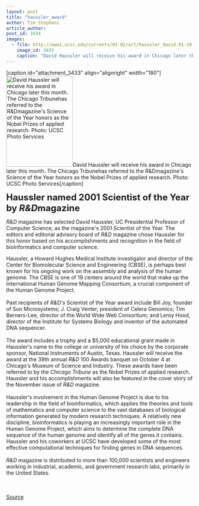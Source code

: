 ```yaml
---
layout: post
title: "haussler_award"
author: Tim Stephens
article_author: 
post_id: 3434
images:
  - file: http://www1.ucsc.edu/currents/01-02/art/haussler_david.01-10-01.180.jpg
    image_id: 3433
    caption: "David Haussler will receive his award in Chicago later this month. The Chicago Tribunehas referred to the R&Dmagazine's Science of the Year honors as the Nobel Prizes of applied research. Photo: UCSC Photo Services"
---
```


[caption id="attachment_3433" align="alignright" width="180"]<a href="http://dev-ucsc-news.pantheonsite.io/wp-content/uploads/2001/10/haussler_david.01-10-01.180.jpg"><img class="size-full wp-image-3433" src="http://dev-ucsc-news.pantheonsite.io/wp-content/uploads/2001/10/haussler_david.01-10-01.180.jpg" alt="David Haussler will receive his award in Chicago later this month. The Chicago Tribunehas referred to the R&Dmagazine's Science of the Year honors as the Nobel Prizes of applied research. Photo: UCSC Photo Services" width="180" height="245" /></a>David Haussler will receive his award in Chicago later this month. The Chicago Tribunehas referred to the R&Dmagazine's Science of the Year honors as the Nobel Prizes of applied research. Photo: UCSC Photo Services[/caption]
<p>
  <font size="5"><b>Haussler named 2001 Scientist of the Year by <i>R&amp;D</i>magazine</b></font>
</p>
<p>
  <i>R&amp;D</i> magazine has selected David Haussler, UC Presidential Professor of Computer Science, as the magazine's 2001 Scientist of the Year. The editors and editorial advisory board of <i>R&amp;D</i> magazine chose Haussler for this honor based on his accomplishments and recognition in the field of bioinformatics and computer science.
</p>Haussler, a Howard Hughes Medical Institute investigator and director of the Center for Biomolecular Science and Engineering (CBSE), is perhaps best known for his ongoing work on the assembly and analysis of the human genome. The CBSE is one of 19 centers around the world that make up the International Human Genome Mapping Consortium, a crucial component of the Human Genome Project.<br>
<br>
Past recipients of <i>R&amp;D's</i> Scientist of the Year award include Bill Joy, founder of Sun Microsystems; J. Craig Venter, president of Celera Genomics; Tim Berners-Lee, director of the World Wide Web Consortium; and Leroy Hood, director of the Institute for Systems Biology and inventor of the automated DNA sequencer.<br>
<br>
The award includes a trophy and a $5,000 educational grant made in Haussler's name to the college or university of his choice by the corporate sponsor, National Instruments of Austin, Texas. Haussler will receive the award at the 39th annual <i>R&amp;D</i> 100 Awards banquet on October 4 at Chicago's Museum of Science and Industry. These awards have been referred to by the <i>Chicago Tribune</i> as the Nobel Prizes of applied research. Haussler and his accomplishments will also be featured in the cover story of the November issue of <i>R&amp;D</i> magazine.<br>
<br>
Haussler's involvement in the Human Genome Project is due to his leadership in the field of bioinformatics, which applies the theories and tools of mathematics and computer science to the vast databases of biological information generated by modern research techniques. A relatively new discipline, bioinformatics is playing an increasingly important role in the Human Genome Project, which aims to determine the complete DNA sequence of the human genome and identify all of the genes it contains. Haussler and his coworkers at UCSC have developed some of the most effective computational techniques for finding genes in DNA sequences.<br>
<br>
<i>R&amp;D</i> magazine is distributed to more than 100,000 scientists and engineers working in industrial, academic, and government research labs, primarily in the United States.<br>
<br>
<br>
<p><a href="http://www1.ucsc.edu/currents/01-02/10-01/haussler_award.html" title="Permalink to haussler_award">Source</a></p>
